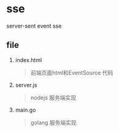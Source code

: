 # sse
server-sent event sse

## file
1. index.html
   > 前端页面html和EventSource 代码
2. server.js
   > nodejs 服务端实现
3. main.go 
   > golang 服务端实现
   
